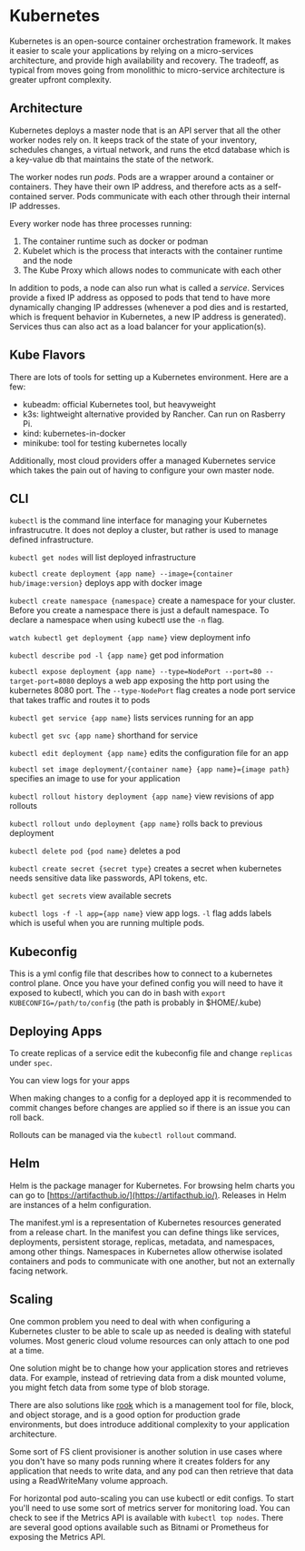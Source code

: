 # Kubernetes

Kubernetes is an open-source container orchestration framework. It makes it easier to scale your applications by relying on a micro-services architecture, and provide high availability and recovery. The tradeoff, as typical from moves going from monolithic to micro-service architecture is greater upfront complexity.

## Architecture

Kubernetes deploys a master node that is an API server that all the other worker nodes rely on. It keeps track of the state of your inventory, schedules changes, a virtual network, and runs the etcd database which is a key-value db that maintains the state of the network.

The worker nodes run *pods*. Pods are a wrapper around a container or containers. They have their own IP address, and therefore acts as a self-contained server. Pods communicate with each other through their internal IP addresses.

Every worker node has three processes running:

1. The container runtime such as docker or podman
2. Kubelet which is the process that interacts with the container runtime and the node
3. The Kube Proxy which allows nodes to communicate with each other

In addition to pods, a node can also run what is called a *service*. Services provide a fixed IP address as opposed to pods that tend to have more dynamically changing IP addresses (whenever a pod dies and is restarted, which is frequent behavior in Kubernetes, a new IP address is generated). Services thus can also act as a load balancer for your application(s).

## Kube Flavors

There are lots of tools for setting up a Kubernetes environment. Here are a few:

- kubeadm: official Kubernetes tool, but heavyweight
- k3s: lightweight alternative provided by Rancher. Can run on Rasberry Pi.
- kind: kubernetes-in-docker
- minikube: tool for testing kubernetes locally

Additionally, most cloud providers offer a managed Kubernetes service which takes the pain out of having to configure your own master node.

## CLI

`kubectl` is the command line interface for managing your Kubernetes infrastrucutre. It does not deploy a cluster, but rather is used to manage defined infrastructure.

`kubectl get nodes` will list deployed infrastructure

`kubectl create deployment {app name} --image={container hub/image:version}` deploys app with docker image

`kubectl create namespace {namespace}` create a namespace for your cluster. Before you create a namespace there is just a default namespace. To declare a namespace when using kubectl use the `-n` flag.

`watch kubectl get deployment {app name}` view deployment info

`kubectl describe pod -l {app name}` get pod information

`kubectl expose deployment {app name} --type=NodePort --port=80 --target-port=8080` deploys a web app exposing the http port using the kubernetes 8080 port. The `--type-NodePort` flag creates a node port service that takes traffic and routes it to pods

`kubectl get service {app name}` lists services running for an app

`kubectl get svc {app name}` shorthand for service

`kubectl edit deployment {app name}` edits the configuration file for an app

`kubectl set image deployment/{container name} {app name}={image path}` specifies an image to use for your application

`kubectl rollout history deployment {app name}` view revisions of app rollouts

`kubectl rollout undo deployment {app name}` rolls back to previous deployment

`kubectl delete pod {pod name}` deletes a pod

`kubectl create secret {secret type}` creates a secret when kubernetes needs sensitive data like passwords, API tokens, etc.

`kubectl get secrets` view available secrets

`kubectl logs -f -l app={app name}` view app logs. `-l` flag adds labels which is useful when you are running multiple pods.

## Kubeconfig

This is a yml config file that describes how to connect to a kubernetes control plane. Once you have your defined config you will need to have it exposed to kubectl, which you can do in bash with `export KUBECONFIG=/path/to/config` (the path is probably in $HOME/.kube)

## Deploying Apps

To create replicas of a service edit the kubeconfig file and change `replicas` under `spec`.

You can view logs for your apps 

When making changes to a config for a deployed app it is recommended to commit changes before changes are applied so if there is an issue you can roll back.

Rollouts can be managed via the `kubectl rollout` command.

## Helm

Helm is the package manager for Kubernetes. For browsing helm charts you can go to [https://artifacthub.io/](https://artifacthub.io/). Releases in Helm are instances of a helm configuration.

The manifest.yml is a representation of Kubernetes resources generated from a release chart. In the manifest you can define things like services, deployments, persistent storage, replicas, metadata, and namespaces, among other things. Namespaces in Kubernetes allow otherwise isolated containers and pods to communicate with one another, but not an externally facing network.

## Scaling

One common problem you need to deal with when configuring a Kubernetes cluster to be able to scale up as needed is dealing with stateful volumes. Most generic cloud volume resources can only attach to one pod at a time.

One solution might be to change how your application stores and retrieves data. For example, instead of retrieving data from a disk mounted volume, you might fetch data from some type of blob storage.

There are also solutions like [rook](rook.io) which is a management tool for file, block, and object storage, and is a good option for production grade environments, but does introduce additional complexity to your application architecture.

Some sort of FS client provisioner is another solution in use cases where you don't have so many pods running where it creates folders for any application that needs to write data, and any pod can then retrieve that data using a ReadWriteMany volume approach.

For horizontal pod auto-scaling you can use kubectl or edit configs. To start you'll need to use some sort of metrics server for monitoring load. You can check to see if the Metrics API is available with `kubectl top nodes`. There are several good options available such as Bitnami or Prometheus for exposing the Metrics API.
